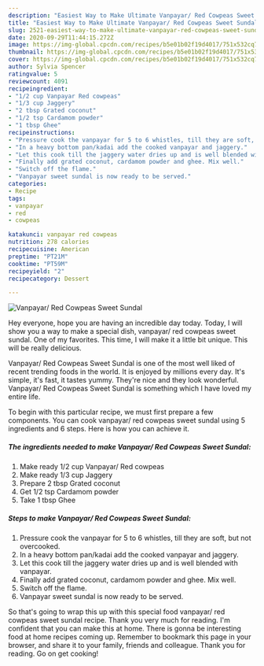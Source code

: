 ```yaml
---
description: "Easiest Way to Make Ultimate Vanpayar/ Red Cowpeas Sweet Sundal"
title: "Easiest Way to Make Ultimate Vanpayar/ Red Cowpeas Sweet Sundal"
slug: 2521-easiest-way-to-make-ultimate-vanpayar-red-cowpeas-sweet-sundal
date: 2020-09-29T11:44:15.272Z
image: https://img-global.cpcdn.com/recipes/b5e01b02f19d4017/751x532cq70/vanpayar-red-cowpeas-sweet-sundal-recipe-main-photo.jpg
thumbnail: https://img-global.cpcdn.com/recipes/b5e01b02f19d4017/751x532cq70/vanpayar-red-cowpeas-sweet-sundal-recipe-main-photo.jpg
cover: https://img-global.cpcdn.com/recipes/b5e01b02f19d4017/751x532cq70/vanpayar-red-cowpeas-sweet-sundal-recipe-main-photo.jpg
author: Sylvia Spencer
ratingvalue: 5
reviewcount: 4091
recipeingredient:
- "1/2 cup Vanpayar Red cowpeas"
- "1/3 cup Jaggery"
- "2 tbsp Grated coconut"
- "1/2 tsp Cardamom powder"
- "1 tbsp Ghee"
recipeinstructions:
- "Pressure cook the vanpayar for 5 to 6 whistles, till they are soft, but not overcooked."
- "In a heavy bottom pan/kadai add the cooked vanpayar and jaggery."
- "Let this cook till the jaggery water dries up and is well blended with vanpayar."
- "Finally add grated coconut, cardamom powder and ghee. Mix well."
- "Switch off the flame."
- "Vanpayar sweet sundal is now ready to be served."
categories:
- Recipe
tags:
- vanpayar
- red
- cowpeas

katakunci: vanpayar red cowpeas 
nutrition: 278 calories
recipecuisine: American
preptime: "PT21M"
cooktime: "PT59M"
recipeyield: "2"
recipecategory: Dessert

---
```



![Vanpayar/ Red Cowpeas Sweet Sundal](https://img-global.cpcdn.com/recipes/b5e01b02f19d4017/751x532cq70/vanpayar-red-cowpeas-sweet-sundal-recipe-main-photo.jpg)

Hey everyone, hope you are having an incredible day today. Today, I will show you a way to make a special dish, vanpayar/ red cowpeas sweet sundal. One of my favorites. This time, I will make it a little bit unique. This will be really delicious.



Vanpayar/ Red Cowpeas Sweet Sundal is one of the most well liked of recent trending foods in the world. It is enjoyed by millions every day. It's simple, it's fast, it tastes yummy. They're nice and they look wonderful. Vanpayar/ Red Cowpeas Sweet Sundal is something which I have loved my entire life.


To begin with this particular recipe, we must first prepare a few components. You can cook vanpayar/ red cowpeas sweet sundal using 5 ingredients and 6 steps. Here is how you can achieve it.

<!--inarticleads1-->

##### The ingredients needed to make Vanpayar/ Red Cowpeas Sweet Sundal:

1. Make ready 1/2 cup Vanpayar/ Red cowpeas
1. Make ready 1/3 cup Jaggery
1. Prepare 2 tbsp Grated coconut
1. Get 1/2 tsp Cardamom powder
1. Take 1 tbsp Ghee




<!--inarticleads2-->

##### Steps to make Vanpayar/ Red Cowpeas Sweet Sundal:

1. Pressure cook the vanpayar for 5 to 6 whistles, till they are soft, but not overcooked.
1. In a heavy bottom pan/kadai add the cooked vanpayar and jaggery.
1. Let this cook till the jaggery water dries up and is well blended with vanpayar.
1. Finally add grated coconut, cardamom powder and ghee. Mix well.
1. Switch off the flame.
1. Vanpayar sweet sundal is now ready to be served.




So that's going to wrap this up with this special food vanpayar/ red cowpeas sweet sundal recipe. Thank you very much for reading. I'm confident that you can make this at home. There is gonna be interesting food at home recipes coming up. Remember to bookmark this page in your browser, and share it to your family, friends and colleague. Thank you for reading. Go on get cooking!
